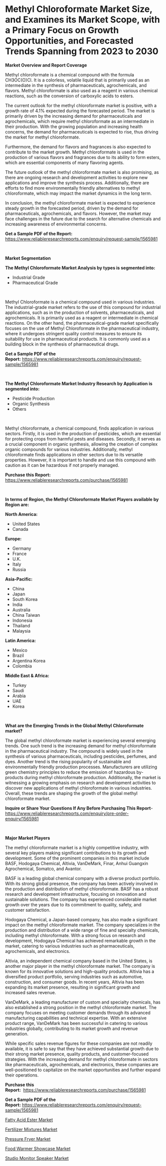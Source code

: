 <p><h1>Methyl Chloroformate Market Size, and Examines its Market Scope, with a Primary Focus on Growth Opportunities, and Forecasted Trends Spanning from 2023 to 2030</h1></p><p><strong>Market Overview and Report Coverage</strong></p>
<p><p>Methyl chloroformate is a chemical compound with the formula CH3OC(O)Cl. It is a colorless, volatile liquid that is primarily used as an intermediate in the synthesis of pharmaceuticals, agrochemicals, and flavors. Methyl chloroformate is also used as a reagent in various chemical reactions, such as the conversion of carboxylic acids to esters.</p><p>The current outlook for the methyl chloroformate market is positive, with a growth rate of 4.1% expected during the forecasted period. The market is primarily driven by the increasing demand for pharmaceuticals and agrochemicals, which require methyl chloroformate as an intermediate in their production. With the growing population and increasing health concerns, the demand for pharmaceuticals is expected to rise, thus driving the market for methyl chloroformate.</p><p>Furthermore, the demand for flavors and fragrances is also expected to contribute to the market growth. Methyl chloroformate is used in the production of various flavors and fragrances due to its ability to form esters, which are essential components of many flavoring agents.</p><p>The future outlook of the methyl chloroformate market is also promising, as there are ongoing research and development activities to explore new applications and improve the synthesis process. Additionally, there are efforts to find more environmentally friendly alternatives to methyl chloroformate, which may impact the market dynamics in the long term.</p><p>In conclusion, the methyl chloroformate market is expected to experience steady growth in the forecasted period, driven by the demand for pharmaceuticals, agrochemicals, and flavors. However, the market may face challenges in the future due to the search for alternative chemicals and increasing awareness of environmental concerns.</p></p>
<p><strong>Get a Sample PDF of the Report:</strong> <a href="https://www.reliableresearchreports.com/enquiry/request-sample/1565981">https://www.reliableresearchreports.com/enquiry/request-sample/1565981</a></p>
<p>&nbsp;</p>
<p><strong>Market Segmentation</strong></p>
<p><strong>The Methyl Chloroformate Market Analysis by types is segmented into:</strong></p>
<p><ul><li>Industrial Grade</li><li>Pharmaceutical Grade</li></ul></p>
<p>&nbsp;</p>
<p><p>Methyl Chloroformate is a chemical compound used in various industries. The industrial-grade market refers to the use of this compound for industrial applications, such as in the production of solvents, pharmaceuticals, and agrochemicals. It is primarily used as a reagent or intermediate in chemical reactions. On the other hand, the pharmaceutical-grade market specifically focuses on the use of Methyl Chloroformate in the pharmaceutical industry, where it undergoes stringent quality control measures to ensure its suitability for use in pharmaceutical products. It is commonly used as a building block in the synthesis of pharmaceutical drugs.</p></p>
<p><strong>Get a Sample PDF of the Report:</strong>&nbsp;<a href="https://www.reliableresearchreports.com/enquiry/request-sample/1565981">https://www.reliableresearchreports.com/enquiry/request-sample/1565981</a></p>
<p>&nbsp;</p>
<p><strong>The Methyl Chloroformate Market Industry Research by Application is segmented into:</strong></p>
<p><ul><li>Pesticide Production</li><li>Organic Synthesis</li><li>Others</li></ul></p>
<p>&nbsp;</p>
<p><p>Methyl chloroformate, a chemical compound, finds application in various sectors. Firstly, it is used in the production of pesticides, which are essential for protecting crops from harmful pests and diseases. Secondly, it serves as a crucial component in organic synthesis, allowing the creation of complex organic compounds for various industries. Additionally, methyl chloroformate finds applications in other sectors due to its versatile properties. However, it is important to handle and use this compound with caution as it can be hazardous if not properly managed.</p></p>
<p><strong>Purchase this Report:</strong>&nbsp; <a href="https://www.reliableresearchreports.com/purchase/1565981">https://www.reliableresearchreports.com/purchase/1565981</a></p>
<p>&nbsp;</p>
<p><strong>In terms of Region, the Methyl Chloroformate Market Players available by Region are:</strong></p>
<p>
    <p> <strong> North America: </strong>
        <ul>
            <li>United States</li>
            <li>Canada</li>
        </ul>
        </p> 
    <p> <strong> Europe: </strong>
        <ul>
            <li>Germany</li>
            <li>France</li>
            <li>U.K.</li>
            <li>Italy</li>
            <li>Russia</li>
        </ul>
        </p> 
    <p> <strong> Asia-Pacific: </strong>
        <ul>
            <li>China</li>
            <li>Japan</li>
            <li>South Korea</li>
            <li>India</li>
            <li>Australia</li>
            <li>China Taiwan</li>
            <li>Indonesia</li>
            <li>Thailand</li>
            <li>Malaysia</li>
        </ul>
        </p> 
    <p> <strong> Latin America: </strong>
        <ul>
            <li>Mexico</li>
            <li>Brazil</li>
            <li>Argentina Korea</li>
            <li>Colombia</li>
        </ul>
        </p> 
    <p> <strong> Middle East & Africa: </strong>
        <ul>
            <li>Turkey</li>
            <li>Saudi</li>
            <li>Arabia</li>
            <li>UAE</li>
            <li>Korea</li>
        </ul>
    </p>
    </p>
<p>&nbsp;</p>
<p><strong>What are the Emerging Trends in the Global Methyl Chloroformate market?</strong></p>
<p><p>The global methyl chloroformate market is experiencing several emerging trends. One such trend is the increasing demand for methyl chloroformate in the pharmaceutical industry. The compound is widely used in the synthesis of various pharmaceuticals, including pesticides, perfumes, and dyes. Another trend is the rising popularity of sustainable and environmentally friendly production processes. Manufacturers are utilizing green chemistry principles to reduce the emission of hazardous by-products during methyl chloroformate production. Additionally, the market is witnessing a growing emphasis on research and development activities to discover new applications of methyl chloroformate in various industries. Overall, these trends are shaping the growth of the global methyl chloroformate market.</p></p>
<p><strong>Inquire or Share Your Questions If Any Before Purchasing This Report</strong>- <a href="https://www.reliableresearchreports.com/enquiry/pre-order-enquiry/1565981">https://www.reliableresearchreports.com/enquiry/pre-order-enquiry/1565981</a></p>
<p>&nbsp;</p>
<p><strong>Major Market Players</strong></p>
<p><p>The methyl chloroformate market is a highly competitive industry, with several key players making significant contributions to its growth and development. Some of the prominent companies in this market include BASF, Hodogaya Chemical, Altivia, VanDeMark, Finar, Anhui Guangxin Agrochemical, Somatco, and Avantor.</p><p>BASF is a leading global chemical company with a diverse product portfolio. With its strong global presence, the company has been actively involved in the production and distribution of methyl chloroformate. BASF has a robust research and development infrastructure, focusing on innovation and sustainable solutions. The company has experienced considerable market growth over the years due to its commitment to quality, safety, and customer satisfaction.</p><p>Hodogaya Chemical, a Japan-based company, has also made a significant impact on the methyl chloroformate market. The company specializes in the production and distribution of a wide range of fine and specialty chemicals, including methyl chloroformate. With a strong focus on research and development, Hodogaya Chemical has achieved remarkable growth in the market, catering to various industries such as pharmaceuticals, agrochemicals, and electronics.</p><p>Altivia, an independent chemical company based in the United States, is another major player in the methyl chloroformate market. The company is known for its innovative solutions and high-quality products. Altivia has a diversified product portfolio, serving industries such as automotive, construction, and consumer goods. In recent years, Altivia has been expanding its market presence, resulting in significant growth and increased sales revenue.</p><p>VanDeMark, a leading manufacturer of custom and specialty chemicals, has also established a strong position in the methyl chloroformate market. The company focuses on meeting customer demands through its advanced manufacturing capabilities and technical expertise. With an extensive product range, VanDeMark has been successful in catering to various industries globally, contributing to its market growth and revenue generation.</p><p>While specific sales revenue figures for these companies are not readily available, it is safe to say that they have achieved substantial growth due to their strong market presence, quality products, and customer-focused strategies. With the increasing demand for methyl chloroformate in sectors like pharmaceuticals, agrochemicals, and electronics, these companies are well-positioned to capitalize on the market opportunities and further expand their operations.</p></p>
<p><strong>Purchase this Report:</strong>&nbsp;&nbsp;<a href="https://www.reliableresearchreports.com/purchase/1565981">https://www.reliableresearchreports.com/purchase/1565981</a></p>
<p></p>
<p><strong>Get a Sample PDF of the Report:</strong>&nbsp;<a href="https://www.reliableresearchreports.com/enquiry/request-sample/1565981">https://www.reliableresearchreports.com/enquiry/request-sample/1565981</a></p>
<p><p><a href="https://github.com/rahu1506/Market-Research-Report-List-1/blob/main/fatty-acid-ester-market.md">Fatty Acid Ester Market</a></p><p><a href="https://github.com/aashishrp/Market-Research-Report-List-1/blob/main/fertilizer-mixtures-market.md">Fertilizer Mixtures Market</a></p><p><a href="https://medium.com/@anilaxhafa2022/pressure-fryer-market-trends-forecast-and-competitive-analysis-to-2030-a24ab18a44a9">Pressure Fryer Market</a></p><p><a href="https://medium.com/@sarademiri71/food-warmer-showcase-market-report-reveals-the-latest-trends-and-growth-opportunities-of-this-7823e2afad73">Food Warmer Showcase Market</a></p><p><a href="https://medium.com/@wall.see.write/studio-monitor-speaker-market-research-report-its-history-and-forecast-2023-to-2030-56121f3279da">Studio Monitor Speaker Market</a></p></p>